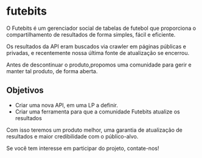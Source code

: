 # futebits
O Futebits é um gerenciador social de tabelas de futebol que proporciona o compartilhamento de resultados de forma simples, fácil e eficiente.

Os resultados da API eram buscados via crawler em páginas públicas e privadas, e recentemente nossa última fonte de atualização se encerrou. 

Antes de descontinuar o produto,propomos uma comunidade para gerir e manter tal produto, de forma aberta.

## Objetivos

- Criar uma nova API, em uma LP a definir.
- Criar uma ferramenta para que a comunidade Futebits atualize os resultados

Com isso teremos um produto melhor, uma garantia de atualização de resultados e maior credibilidade com o público-alvo.

Se você tem interesse em participar do projeto, contate-nos!
